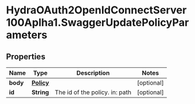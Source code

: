 # HydraOAuth2OpenIdConnectServer100Aplha1.SwaggerUpdatePolicyParameters

## Properties
Name | Type | Description | Notes
------------ | ------------- | ------------- | -------------
**body** | [**Policy**](Policy.md) |  | [optional] 
**id** | **String** | The id of the policy. in: path | [optional] 



